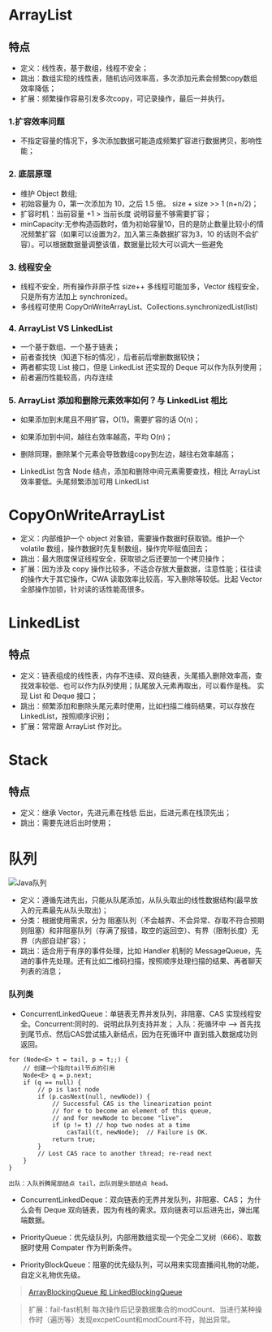 # ArrayList
## 特点
- 定义：线性表，基于数组，线程不安全；
- 跳出：数组实现的线性表，随机访问效率高，多次添加元素会频繁copy数组效率降低；
- 扩展：频繁操作容易引发多次copy，可记录操作，最后一并执行。
  
### 1.扩容效率问题
- 不指定容量的情况下，多次添加数据可能造成频繁扩容进行数据拷贝，影响性能；

### 2. 底层原理
- 维护 Object 数组;
- 初始容量为 0，第一次添加为 10，之后 1.5 倍。 size + size >> 1 (n+n/2)；
- 扩容时机：当前容量 +1 > 当前长度 说明容量不够需要扩容；
- minCapacity:无参构造函数时，值为初始容量10，目的是防止数量比较小的情况频繁扩容（如果可以设置为2，加入第三条数据扩容为3，10 的话则不会扩容）。可以根据数据量调整该值，数据量比较大可以调大一些避免
  
### 3. 线程安全
- 线程不安全，所有操作非原子性 size++ 多线程可能加多，Vector 线程安全，只是所有方法加上 synchronized。
- 多线程可使用 CopyOnWriteArrayList、Collections.synchronizedList(list)
  
### 4. ArrayList VS LinkedList
- 一个基于数组、一个基于链表；
- 前者查找快（知道下标的情况），后者前后增删数据较快；
- 两者都实现 List 接口，但是 LinkedList 还实现的 Deque 可以作为队列使用；
- 前者遍历性能较高，内存连续
  
### 5. ArrayList 添加和删除元素效率如何？与 LinkedList 相比
- 如果添加到末尾且不用扩容，O(1)。需要扩容的话 O(n)；
- 如果添加到中间，越往右效率越高，平均 O(n)；
- 删除同理，删除某个元素会导致数组copy到左边，越往右效率越高；

- LinkedList 包含 Node 结点，添加和删除中间元素需要查找，相比 ArrayList 效率要低。头尾频繁添加可用 LinkedList

# CopyOnWriteArrayList
- 定义：内部维护一个 object 对象锁，需要操作数据时获取锁。维护一个 volatile 数组，操作数据时先复制数组，操作完毕赋值回去；
- 跳出：最大限度保证线程安全，获取锁之后还要加一个拷贝操作；
- 扩展：因为涉及 copy 操作比较多，不适合存放大量数据，注意性能；往往读的操作大于其它操作，CWA 读取效率比较高，写入删除等较低。比起 Vector 全部操作加锁，针对读的话性能高很多。

# LinkedList
## 特点
- 定义：链表组成的线性表，内存不连续、双向链表，头尾插入删除效率高，查找效率较低、也可以作为队列使用；队尾放入元素再取出，可以看作是栈。
  实现 List 和 Deque 接口；
- 跳出：频繁添加和删除头尾元素时使用，比如扫描二维码结果，可以存放在 LinkedList，按照顺序识别；
- 扩展：常常跟 ArrayList 作对比。



# Stack
## 特点
- 定义：继承 Vector，先进元素在栈低 后出，后进元素在栈顶先出；
- 跳出：需要先进后出时使用；


# 队列

![Java队列](https://upload-images.jianshu.io/upload_images/6762021-cdca600d00bf3fc9.png?imageMogr2/auto-orient/strip%7CimageView2/2/w/1240)

- 定义：遵循先进先出，只能从队尾添加，从队头取出的线性数据结构(最早放入的元素最先从队头取出)；
- 分类：根据使用需求，分为 阻塞队列（不会越界、不会异常、存取不符合预期则阻塞）和非阻塞队列（存满了报错，取空的返回空）、有界（限制长度）无界（内部自动扩容）；
- 跳出：适合用于有序的事件处理，比如 Handler 机制的 MessageQueue，先进的事件先处理。还有比如二维码扫描，按照顺序处理扫描的结果、再者聊天列表的消息；


### 队列类
- ConcurrentLinkedQueue：单链表无界并发队列，非阻塞、CAS 实现线程安全。Concurrent:同时的、说明此队列支持并发；
    入队：死循环中 --> 首先找到尾节点、然后CAS尝试插入新结点，因为在死循环中 直到插入数据成功则返回。
```
for (Node<E> t = tail, p = t;;) {
    // 创建一个指向tail节点的引用
    Node<E> q = p.next;
    if (q == null) {
        // p is last node
        if (p.casNext(null, newNode)) {
            // Successful CAS is the linearization point
            // for e to become an element of this queue,
            // and for newNode to become "live".
            if (p != t) // hop two nodes at a time
                casTail(t, newNode);  // Failure is OK.
            return true;
        }
        // Lost CAS race to another thread; re-read next
    }
}
```
    出队：入队折腾尾部结点 tail，出队则是头部结点 head。
    
- ConcurrentLinkedDeque：双向链表的无界并发队列，非阻塞、CAS；
  为什么会有 Deque 双向链表，因为有栈的需求。双向链表可以后进先出，弹出尾端数据。 

- PriorityQueue：优先级队列，内部用数组实现一个完全二叉树（666）、取数据时使用 Compater 作为判断条件。
- PriorityBlockQueue：阻塞的优先级队列，可以用来实现直播间礼物的功能，自定义礼物优先级。


> [ArrayBlockingQueue 和 LinkedBlockingQueue](https://blog.csdn.net/u011016373/article/details/110384103)












> 扩展：fail-fast机制 每次操作后记录数据集合的modCount、当进行某种操作时（遍历等）发现excpetCount和modCount不符，抛出异常。